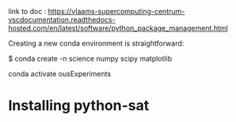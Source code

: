 link to doc : https://vlaams-supercomputing-centrum-vscdocumentation.readthedocs-hosted.com/en/latest/software/python_package_management.html

Creating a new conda environment is straightforward:

$ conda create  -n science  numpy scipy matplotlib

conda activate ousExperiments

# Installing python-sat

